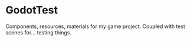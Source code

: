 # GodotTest

Components, resources, materials for my game project. Coupled with test scenes for... testing things.
